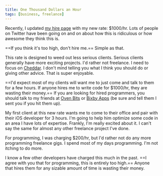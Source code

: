 ```yaml
---
title: One Thousand Dollars an Hour
tags: [business, freelance]
---
```


Recently, I updated [my hire page](http://hire.samsoff.es) with my new rate: $1000/hr. Lots of people on Twitter have been going on and on about how this is ridiculous or how awesome they think this is.

==If you think it's too high, don't hire me.== Simple as that.

This rate is designed to weed out less serious clients. Serious clients generally have more exciting projects. I'd rather not freelance. I need to focus on [Cheddar](http://cheddarapp.com). I don't mind telling you what I think you should do or giving other advice. That is super enjoyable.

==I'd expect most of my clients will want me to just come and talk to them for a few hours. If anyone hires me to write code for $1000/hr, they are wasting their money.== If you are looking for hired programmers, you should talk to my friends at [Oven Bits](http://ovenbits.com) or [Bixby Apps](http://bixbyapps.com) (be sure and tell them I sent you if you hit them up).

My first client at this new rate wants me to come to their office and pair with their iOS developer for 3 hours. I'm going to help him optimize some code in an area I have lots of expertise. Frankly, I'm really excited about it. I can't say the same for almost any other freelance project I've done.

For programming, I was charging $200/hr, but I'd rather not do any more programming freelance gigs. I spend most of my days programming. I'm not itching to do more.

I know a few other developers have charged this much in the past. ==I agree with you that for programming, this is entirely too high.== Anyone that hires them for any sizable amount of time is wasting their money.
